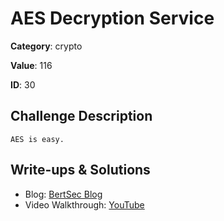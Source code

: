# AES Decryption Service
**Category**: crypto

**Value**: 116

**ID**: 30

## Challenge Description
```
AES is easy.
```

## Write-ups & Solutions
- Blog: [BertSec Blog](https://bertsec.com)
- Video Walkthrough: [YouTube](https://www.youtube.com/@BertSec)
